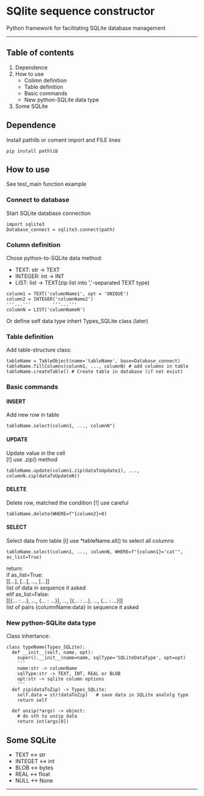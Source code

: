 # SQlite sequence constructor  
Python framework for facilitating SQLite database management  
  
---
## Table of contents  
1) Dependence
2) How to use
   - Colimn definition
   - Table definition
   - Basic commands
   - New python-SQLite data type
3) Some SQLite 

## Dependence
Install pathlib or coment import and FILE lines
```
pip install pathlib
```

## How to use  
See test_main function example
### Connect to database
Start SQLite database connection
```
import sqlite3
Database_connect = sqlite3.connect(path)
```

### Column definition  
Chose python-to-SQLite data method:  
  - TEXT: str -> TEXT  
  - INTEGER: int -> INT  
  - LIST: list -> TEXT(zip list into ','-separated TEXT type)
 ```
 colunm1 = TEXT('columnName1', opt = 'UNIQUE')
 column2 = INTEGER('columnName2')
 '''...'''        '''...'''
 columnN = LIST('columnNameN')
 ```
Or define self data type inhert Types_SQLite class (later)  

### Table definition  
Add table-structure class:
```
tableName = TableObject(name='tableName', base=Database_connect)
tableName.fillColumns(colunm1, ..., columnN) # add columns in table
tableName.createTable() # Create table in database (if not exist)
```

### Basic commands
#### INSERT
Add new row in table
```
tableName.select(column1, ..., columnN")
```
#### UPDATE
Update value in the cell  
[!] use .zip() method
```
tableName.update(column1.zip(dataToUpdate1), ..., columnN.zip(dataToUpdateN))
```
#### DELETE
Delete row, matched the condition
[!] use careful
```
tableName.delete(WHERE=f"{column2}>0)
```
#### SELECT
Select data from table
[i] use \*tableName.all() to select all columns
```
tableName.select(column1, ..., columnN, WHERE=f"{column1}='cat'", as_list=True)
```
return:  
  if as_list=True:  
    [[...], [...], ..., [...]]  
    list of data in sequence it asked   
  elif as_list=False:  
    [[{... : ...}, ..., {... : ...}], ..., [{... : ...}, ..., {... : ...}]]  
    list of pairs {columnName:data} in sequence it asked  
  
### New python-SQLite data type
Class inhertance:
```
class typeName(Types_SQLite):
  def __init__(self, name, opt):
    super().__init__(name=name, sqlType='SQLiteDataType', opt=opt)
    '''
    name:str -> columnName
    sqlType:str -> TEXT, INT, REAL or BLOB
    opt:str -> sqlite column options
    '''
  def zip(dataToZip) -> Types_SQLite:
    self.data = str(dataToZip)   # save data in SQLite analolg type
    return self
  
  def unzip(*args) -> object:
    # do sth to unzip data
    return int(args[0])

```

## Some SQLite
- TEXT <-> str  
- INTEGET <-> int  
- BLOB <-> bytes  
- REAL <-> float
- NULL <-> None
---

## 

